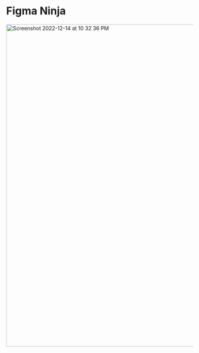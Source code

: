 # **Figma Ninja**



<img width="865" alt="Screenshot 2022-12-14 at 10 32 36 PM" src="https://user-images.githubusercontent.com/116485331/207659959-212c9b8a-c612-4f94-895e-9af819cd26f4.png">

